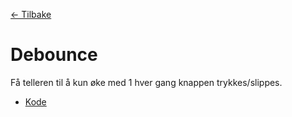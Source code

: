 [<- Tilbake](/README.md#arbeidskrav)

# Debounce

Få telleren til å kun øke med 1 hver gang knappen trykkes/slippes.
- [Kode](problem/problem.ino)

